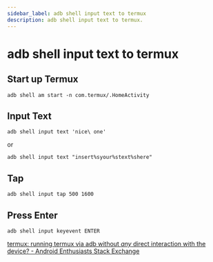 ```yaml
---
sidebar_label: adb shell input text to termux
description: adb shell input text to termux.
---
```


# adb shell input text to termux

## Start up Termux

```
adb shell am start -n com.termux/.HomeActivity
```

## Input Text

```
adb shell input text 'nice\ one'
```

or

```
adb shell input text "insert%syour%stext%shere"
```

## Tap

```
adb shell input tap 500 1600
```

## Press Enter

```
adb shell input keyevent ENTER
```


[termux: running termux via adb without *any* direct interaction with the device? - Android Enthusiasts Stack Exchange](https://android.stackexchange.com/questions/225260/termux-running-termux-via-adb-without-any-direct-interaction-with-the-device)